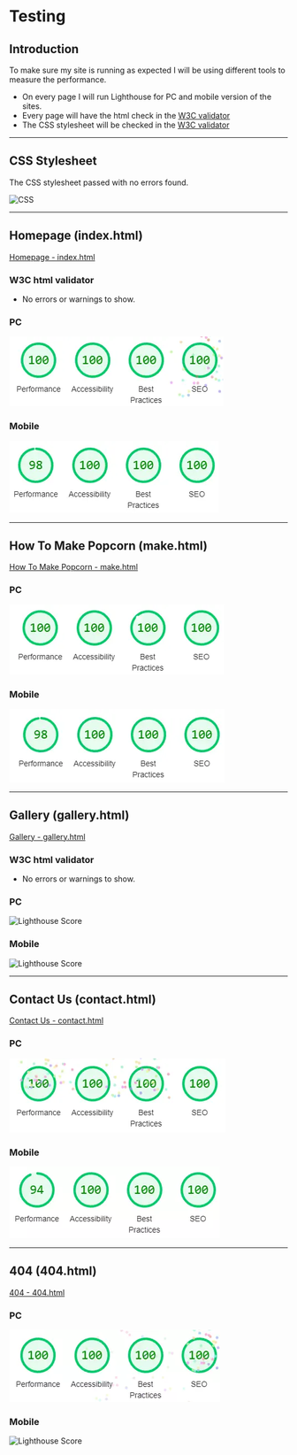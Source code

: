 # **Testing**

## Introduction

To make sure my site is running as expected I will be using different tools to measure the performance.

- On every page I will run Lighthouse for PC and mobile version of the sites.
- Every page will have the html check in the [W3C validator](https://validator.w3.org/)
- The CSS stylesheet will be checked in the [W3C validator](https://jigsaw.w3.org/css-validator/)

***
## CSS Stylesheet

The CSS stylesheet passed with no errors found.

![CSS](http://jigsaw.w3.org/css-validator/images/vcss)

***
## Homepage (index.html)
[Homepage - index.html](https://bobwritescode.github.io/ci-Project1/index.html)

### W3C html validator
- No errors or warnings to show.

### PC
![Lighthouse Score](assets/docs/testing/home-pc.webp)

### Mobile
![Lighthouse Score](assets/docs/testing/home-mobile.webp)

***
## How To Make Popcorn (make.html)
[How To Make Popcorn - make.html](https://bobwritescode.github.io/ci-Project1/make.html)

### PC
![Lighthouse Score](assets/docs/testing/make-pc.webp)

### Mobile
![Lighthouse Score](assets/docs/testing/make-mobile.webp)

***
## Gallery (gallery.html)
[Gallery - gallery.html](https://bobwritescode.github.io/ci-Project1/gallery.html)

### W3C html validator
- No errors or warnings to show.

### PC
![Lighthouse Score]()

### Mobile
![Lighthouse Score]()

***
## Contact Us (contact.html)
[Contact Us - contact.html](https://bobwritescode.github.io/ci-Project1/contact.html)

### PC
![Lighthouse Score](assets/docs/testing/contact-pc.webp)

### Mobile
![Lighthouse Score](assets/docs/testing/contact-mobile.webp)

***
## 404 (404.html)
[404 - 404.html](https://bobwritescode.github.io/ci-Project1/404.html)


### PC
![Lighthouse Score](assets/docs/testing/404-pc.webp)

### Mobile
![Lighthouse Score](assets/docs/testing/404-mobile.web)